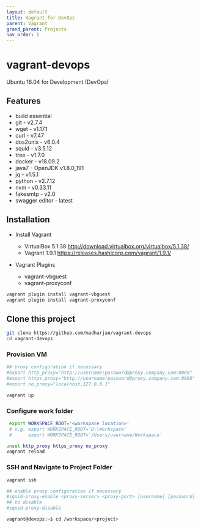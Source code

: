 ```yaml
---
layout: default
title: Vagrant for DevOps
parent: Vagrant
grand_parent: Projects
nav_order: 1
---
```


# vagrant-devops

Ubuntu 16.04 for Development (DevOps)

## Features

* build essential
* git - v2.7.4
* wget - v1.17.1
* curl - v7.47
* dos2unix - v6.0.4
* squid - v3.5.12
* tree - v1.7.0
* docker - v18.09.2
* java7 - OpenJDK v1.8.0_191
* jq - v1.5.1
* python - v2.7.12
* nvm - v0.33.11
* fakesmtp - v2.0
* swagger editor - latest

## Installation

* Install Vagrant
  * VirtualBox 5.1.38 http://download.virtualbox.org/virtualbox/5.1.38/
  * Vagrant 1.9.1 https://releases.hashicorp.com/vagrant/1.9.1/

* Vagrant Plugins
  * vagrant-vbguest
  * vagrant-proxyconf

 ```bash
 vagrant plugin install vagrant-vbguest
 vagrant plugin install vagrant-proxyconf
 ```

## Clone this project

```bash
git clone https://github.com/madharjan/vagrant-devops
cd vagrant-devops


```

### Provision VM

```bash
## proxy configuration if necessary
#export http_proxy="http://username:password@proxy.company.com:8080"
#export https_proxy="http://username:password@proxy.company.com:8080"
#export no_proxy="localhost,127.0.0.1"

vagrant up
```

### Configure work folder

```bash
 export WORKSPACE_ROOT='<workspace location>'
 # e.g. export WORKSPACE_ROOT='D:\Workspace'
 #      export WORKSPACE_ROOT='/Users/username/Workspace'

unset http_proxy https_proxy no_proxy
vagrant reload
```

### SSH and Navigate to Project Folder

```bash
vagrant ssh

## enable proxy configuration if necessary
#squid-proxy-enable <proxy-server> <proxy-port> [username] [password]
## to disable
#squid-proxy-disable

vagrant@devops:~$ cd /workspace/<project>
```

